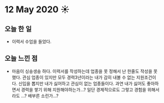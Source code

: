 # 12 May 2020 ☀️

## 오늘 한 일
  - 이력서 수업을 들었다.

## 오늘 느낀 점
  - 마음이 싱숭생숭 하다. 이력서를 작성하는데 업종을 못 정해서 난 한줄도 작성을 못했다. 관심 업종이 있지만 모두 경력3년이라는 내가 감히 내볼 수 없는 지원조건이다. 신입을 뽑지만 내가 싫어하고 관심이 없는 업종들이다. 과연 내가 싫어도 좋아하면서 경력을 쌓기 위해 지원해야하는가...? 일단 경제적으로도 그렇고 경험을 위해서라도 ...? 배부른 소린가...?